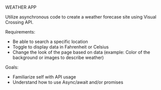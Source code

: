 WEATHER APP

Utilize asynchronous code to create a weather forecase site using Visual Crossing API.

Requirements:

- Be able to search a specific location
- Toggle to display data in Fahrenheit or Celsius
- Change the look of the page based on data (example: Color of the background or images to describe weather)

Goals:

- Familiarize self with API usage
- Understand how to use Async/await and/or promises
